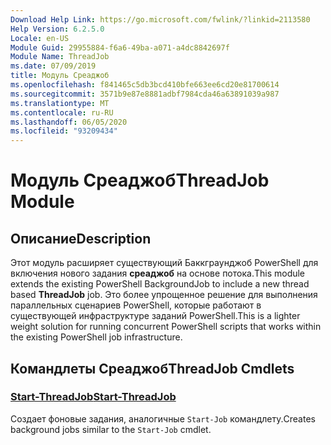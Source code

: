 ```yaml
---
Download Help Link: https://go.microsoft.com/fwlink/?linkid=2113580
Help Version: 6.2.5.0
Locale: en-US
Module Guid: 29955884-f6a6-49ba-a071-a4dc8842697f
Module Name: ThreadJob
ms.date: 07/09/2019
title: Модуль Среаджоб
ms.openlocfilehash: f841465c5db3bcd410bfe663ee6cd20e81700614
ms.sourcegitcommit: 3571b9e87e8881adbf7984cda46a63891039a987
ms.translationtype: MT
ms.contentlocale: ru-RU
ms.lasthandoff: 06/05/2020
ms.locfileid: "93209434"
---
```

# <span data-ttu-id="712de-102">Модуль Среаджоб</span><span class="sxs-lookup"><span data-stu-id="712de-102">ThreadJob Module</span></span>

## <span data-ttu-id="712de-103">Описание</span><span class="sxs-lookup"><span data-stu-id="712de-103">Description</span></span>
<span data-ttu-id="712de-104">Этот модуль расширяет существующий Баккграунджоб PowerShell для включения нового задания **среаджоб** на основе потока.</span><span class="sxs-lookup"><span data-stu-id="712de-104">This module extends the existing PowerShell BackgroundJob to include a new thread based **ThreadJob** job.</span></span> <span data-ttu-id="712de-105">Это более упрощенное решение для выполнения параллельных сценариев PowerShell, которые работают в существующей инфраструктуре заданий PowerShell.</span><span class="sxs-lookup"><span data-stu-id="712de-105">This is a lighter weight solution for running concurrent PowerShell scripts that works within the existing PowerShell job infrastructure.</span></span>

## <span data-ttu-id="712de-106">Командлеты Среаджоб</span><span class="sxs-lookup"><span data-stu-id="712de-106">ThreadJob Cmdlets</span></span>

### [<span data-ttu-id="712de-107">Start-ThreadJob</span><span class="sxs-lookup"><span data-stu-id="712de-107">Start-ThreadJob</span></span>](Start-ThreadJob.md)
<span data-ttu-id="712de-108">Создает фоновые задания, аналогичные `Start-Job` командлету.</span><span class="sxs-lookup"><span data-stu-id="712de-108">Creates background jobs similar to the `Start-Job` cmdlet.</span></span>
